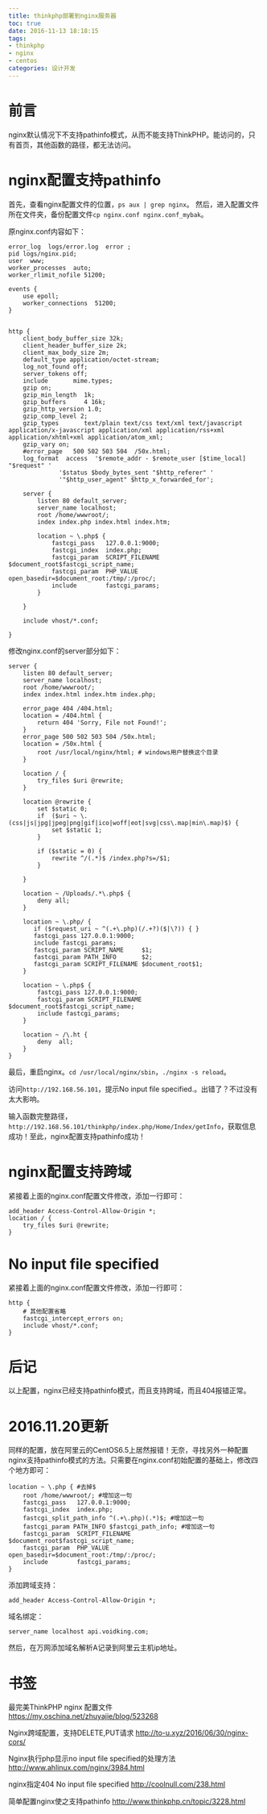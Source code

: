 ```yaml
---
title: thinkphp部署到nginx服务器
toc: true
date: 2016-11-13 18:18:15
tags:
- thinkphp
- nginx
- centos
categories: 设计开发
---
```

# 前言
nginx默认情况下不支持pathinfo模式，从而不能支持ThinkPHP。能访问的，只有首页，其他函数的路径，都无法访问。

<!--more-->

# nginx配置支持pathinfo
首先，查看nginx配置文件的位置，`ps aux | grep nginx`。
然后，进入配置文件所在文件夹，备份配置文件`cp nginx.conf nginx.conf_mybak`。

原nginx.conf内容如下：
```
error_log  logs/error.log  error ;
pid logs/nginx.pid;
user  www;
worker_processes  auto;
worker_rlimit_nofile 51200;

events {
    use epoll;
    worker_connections  51200;
}


http {
    client_body_buffer_size 32k;
    client_header_buffer_size 2k;
    client_max_body_size 2m;
    default_type application/octet-stream;
    log_not_found off;
    server_tokens off;
    include       mime.types;
    gzip on;
    gzip_min_length  1k;
    gzip_buffers     4 16k;
    gzip_http_version 1.0;
    gzip_comp_level 2;
    gzip_types       text/plain text/css text/xml text/javascript application/x-javascript application/xml application/rss+xml application/xhtml+xml application/atom_xml;
    gzip_vary on;
    #error_page   500 502 503 504  /50x.html; 
    log_format  access  '$remote_addr - $remote_user [$time_local] "$request" '
              '$status $body_bytes_sent "$http_referer" '
              '"$http_user_agent" $http_x_forwarded_for';

    server {
        listen 80 default_server;
        server_name localhost;
        root /home/wwwroot/;
        index index.php index.html index.htm;

        location ~ \.php$ {
            fastcgi_pass   127.0.0.1:9000;
            fastcgi_index  index.php;
            fastcgi_param  SCRIPT_FILENAME  $document_root$fastcgi_script_name;
            fastcgi_param  PHP_VALUE        open_basedir=$document_root:/tmp/:/proc/;
            include        fastcgi_params;
        }

    }

    include vhost/*.conf;
    
}
```

修改nginx.conf的server部分如下：
```
server {
    listen 80 default_server;
    server_name localhost;
    root /home/wwwroot/;
    index index.html index.htm index.php;

    error_page 404 /404.html;
    location = /404.html {
        return 404 'Sorry, File not Found!';
    }
    error_page 500 502 503 504 /50x.html;
    location = /50x.html {
        root /usr/local/nginx/html; # windows用户替换这个目录
    }

    location / {
        try_files $uri @rewrite;
    }

    location @rewrite {
        set $static 0;
        if  ($uri ~ \.(css|js|jpg|jpeg|png|gif|ico|woff|eot|svg|css\.map|min\.map)$) {
            set $static 1;
        }

        if ($static = 0) {
            rewrite ^/(.*)$ /index.php?s=/$1;
        }

    }

    location ~ /Uploads/.*\.php$ {
        deny all;
    }

    location ~ \.php/ {
       if ($request_uri ~ ^(.+\.php)(/.+?)($|\?)) { }
       fastcgi_pass 127.0.0.1:9000;
       include fastcgi_params;
       fastcgi_param SCRIPT_NAME     $1;
       fastcgi_param PATH_INFO       $2;
       fastcgi_param SCRIPT_FILENAME $document_root$1;
    }

    location ~ \.php$ {
        fastcgi_pass 127.0.0.1:9000;
        fastcgi_param SCRIPT_FILENAME $document_root$fastcgi_script_name;
        include fastcgi_params;
    }

    location ~ /\.ht {
        deny  all;
    }
}
```

最后，重启nginx。`cd /usr/local/nginx/sbin`，`./nginx -s reload`。

访问`http://192.168.56.101`，提示No input file specified.。出错了？不过没有太大影响。

输入函数完整路径，`http://192.168.56.101/thinkphp/index.php/Home/Index/getInfo`，获取信息成功！至此，nginx配置支持pathinfo成功！

# nginx配置支持跨域
紧接着上面的nginx.conf配置文件修改，添加一行即可：
```
add_header Access-Control-Allow-Origin *;
location / {
    try_files $uri @rewrite;
}
```


# No input file specified
紧接着上面的nginx.conf配置文件修改，添加一行即可：
```
http {
    # 其他配置省略
    fastcgi_intercept_errors on;
    include vhost/*.conf;
}
```

# 后记
以上配置，nginx已经支持pathinfo模式，而且支持跨域，而且404报错正常。

# 2016.11.20更新
同样的配置，放在阿里云的CentOS6.5上居然报错！无奈，寻找另外一种配置nginx支持pathinfo模式的方法。只需要在nginx.conf初始配置的基础上，修改四个地方即可：
```
location ~ \.php { #去掉$
    root /home/wwwroot/; #增加这一句
    fastcgi_pass   127.0.0.1:9000;
    fastcgi_index  index.php;
    fastcgi_split_path_info ^(.+\.php)(.*)$; #增加这一句
    fastcgi_param PATH_INFO $fastcgi_path_info; #增加这一句
    fastcgi_param  SCRIPT_FILENAME  $document_root$fastcgi_script_name;
    fastcgi_param  PHP_VALUE        open_basedir=$document_root:/tmp/:/proc/;
    include        fastcgi_params;
}
```

添加跨域支持：
```
add_header Access-Control-Allow-Origin *;
```

域名绑定：
```
server_name localhost api.voidking.com;
```
然后，在万网添加域名解析A记录到阿里云主机ip地址。

# 书签
最完美ThinkPHP nginx 配置文件
https://my.oschina.net/zhuyajie/blog/523268

Nginx跨域配置，支持DELETE,PUT请求
http://to-u.xyz/2016/06/30/nginx-cors/

Nginx执行php显示no input file specified的处理方法
http://www.ahlinux.com/nginx/3984.html

nginx指定404 No input file specified
http://coolnull.com/238.html

简单配置nginx使之支持pathinfo
http://www.thinkphp.cn/topic/3228.html

